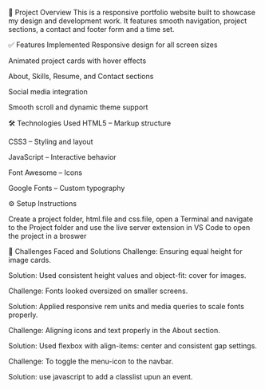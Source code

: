 📌 Project Overview
This is a responsive portfolio website built to showcase my design and development work. It features smooth navigation, project sections, a contact and footer form and a time set.



✅ Features Implemented
Responsive design for all screen sizes

Animated project cards with hover effects

About, Skills, Resume, and Contact sections

Social media integration

Smooth scroll and dynamic theme support



🛠 Technologies Used
HTML5 – Markup structure

CSS3 – Styling and layout

JavaScript – Interactive behavior

Font Awesome – Icons

Google Fonts – Custom typography



⚙ Setup Instructions

Create a project folder, html.file and  css.file, open a Terminal and navigate to the Project folder and use the live server extension in VS Code to open the project in a broswer



🧠 Challenges Faced and Solutions
Challenge: Ensuring equal height for image cards.

Solution: Used consistent height values and object-fit: cover for images.

Challenge: Fonts looked oversized on smaller screens.

Solution: Applied responsive rem units and media queries to scale fonts properly.

Challenge: Aligning icons and text properly in the About section.

Solution: Used flexbox with align-items: center and consistent gap settings.

Challenge: To toggle the menu-icon to the navbar.

Solution: use javascript to add a classlist upun an event.
